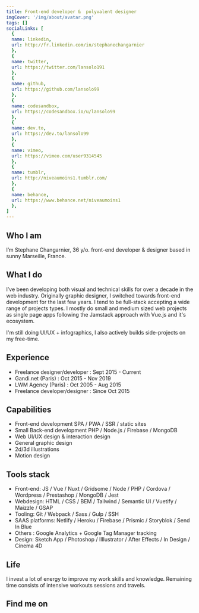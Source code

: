 ```yaml
---
title: Front-end developer &  polyvalent designer
imgCover: '/img/about/avatar.png'
tags: []
socialLinks: [
  {
  name: linkedin,
  url: http://fr.linkedin.com/in/stephanechangarnier
  },
  {
  name: twitter,
  url: https://twitter.com/lansolo191
  },
  {
  name: github,
  url: https://github.com/lansolo99
  },
  {
  name: codesandbox,
  url: https://codesandbox.io/u/lansolo99
  },
  {
  name: dev.to,
  url: https://dev.to/lansolo99
  },
  {
  name: vimeo,
  url: https://vimeo.com/user9314545
  },
  {
  name: tumblr,
  url: http://niveaumoins1.tumblr.com/
  },
  {
  name: behance,
  url: https://www.behance.net/niveaumoins1
  },
]
---
```



## Who I am

I’m Stephane Changarnier, 36 y/o. front-end developer & designer based in sunny Marseille, France.

## What I do

I’ve been developing both visual and technical skills for over a decade in the web industry. Originally graphic designer, I switched towards front-end development for the last few years. I tend to be full-stack accepting a wide range of projects types. I mostly do small and medium sized web projects as single page apps following the Jamstack approach with Vue.js and it's ecosystem.

I'm still doing UI/UX + infographics, I also actively builds side-projects on my free-time.

## Experience

* Freelance designer/developer : Sept 2015 - Current
* Gandi.net (Paris) : Oct 2015 - Nov 2019
* LWM Agency (Paris) : Oct 2005 - Aug 2015 
* Freelance developer/designer : Since Oct 2015

## Capabilities

* Front-end development SPA / PWA / SSR / static sites
* Small Back-end development PHP / Node.js / Firebase / MongoDB
* Web UI/UX design & interaction design
* General graphic design
* 2d/3d illustrations
* Motion design

## Tools stack

* Front-end: JS / Vue / Nuxt / Gridsome / Node / PHP / Cordova / Wordpress / Prestashop / MongoDB / Jest
* Webdesign: HTML / CSS / BEM / Tailwind / Semantic UI / Vuetify / Maizzle / GSAP
* Tooling:  Git / Webpack / Sass / Gulp / SSH
* SAAS platforms: Netlify / Heroku / Firebase / Prismic / Storyblok / Send In Blue
* Others : Google Analytics + Google Tag Manager tracking 
* Design: Sketch App / Photoshop / Illlustrator / After Effects / In Design / Cinema 4D 

## Life

I invest a lot of energy to improve my work skills and knowledge. Remaining time consists of intensive workouts sessions and travels.

## Find me on

